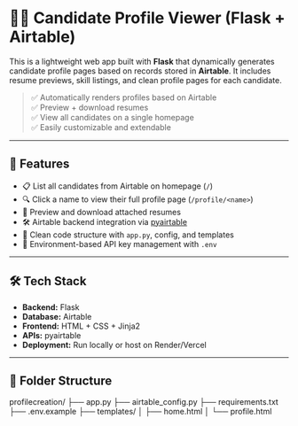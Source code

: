 # 🧑‍💼 Candidate Profile Viewer (Flask + Airtable)

This is a lightweight web app built with **Flask** that dynamically generates candidate profile pages based on records stored in **Airtable**. It includes resume previews, skill listings, and clean profile pages for each candidate.

> ✅ Automatically renders profiles based on Airtable  
> ✅ Preview + download resumes  
> ✅ View all candidates on a single homepage  
> ✅ Easily customizable and extendable

---

## 🚀 Features

- 📋 List all candidates from Airtable on homepage (`/`)
- 🔍 Click a name to view their full profile page (`/profile/<name>`)
- 📎 Preview and download attached resumes
- 🛠 Airtable backend integration via [pyairtable](https://github.com/gtalarico/pyairtable)
- 🧱 Clean code structure with `app.py`, config, and templates
- 🔐 Environment-based API key management with `.env`

---

## 🛠 Tech Stack

- **Backend:** Flask
- **Database:** Airtable
- **Frontend:** HTML + CSS + Jinja2
- **APIs:** pyairtable
- **Deployment:** Run locally or host on Render/Vercel

---

## 📂 Folder Structure

profilecreation/
├── app.py
├── airtable_config.py
├── requirements.txt
├── .env.example
├── templates/
│ ├── home.html
│ └── profile.html
